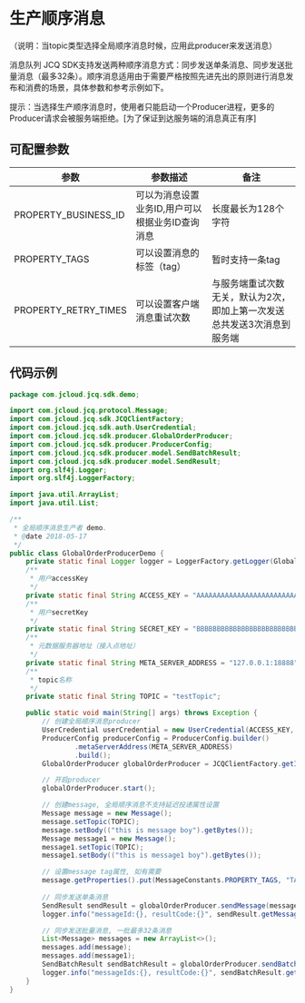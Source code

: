 # 生产顺序消息
（说明：当topic类型选择全局顺序消息时候，应用此producer来发送消息）

消息队列 JCQ SDK支持发送两种顺序消息方式：同步发送单条消息、同步发送批量消息（最多32条）。顺序消息适用由于需要严格按照先进先出的原则进行消息发布和消费的场景，具体参数和参考示例如下。

提示：当选择生产顺序消息时，使用者只能启动一个Producer进程，更多的Producer请求会被服务端拒绝。[为了保证到达服务端的消息真正有序]

## 可配置参数
| 参数                | 参数描述                                   |备注                                       |
| ------------------- | ------------------------------------------ |------------------------------------------ |
| PROPERTY_BUSINESS_ID|可以为消息设置业务ID,用户可以根据业务ID查询消息|长度最长为128个字符                       |
| PROPERTY_TAGS       | 可以设置消息的标签（tag）                  |暂时支持一条tag                             |
| PROPERTY_RETRY_TIMES| 可以设置客户端消息重试次数                 |与服务端重试次数无关，默认为2次，即加上第一次发送总共发送3次消息到服务端|

## 代码示例
```Java
package com.jcloud.jcq.sdk.demo;

import com.jcloud.jcq.protocol.Message;
import com.jcloud.jcq.sdk.JCQClientFactory;
import com.jcloud.jcq.sdk.auth.UserCredential;
import com.jcloud.jcq.sdk.producer.GlobalOrderProducer;
import com.jcloud.jcq.sdk.producer.ProducerConfig;
import com.jcloud.jcq.sdk.producer.model.SendBatchResult;
import com.jcloud.jcq.sdk.producer.model.SendResult;
import org.slf4j.Logger;
import org.slf4j.LoggerFactory;

import java.util.ArrayList;
import java.util.List;

/**
 * 全局顺序消息生产者 demo.
 * @date 2018-05-17
 */
public class GlobalOrderProducerDemo {
    private static final Logger logger = LoggerFactory.getLogger(GlobalOrderProducerDemo.class);
    /**
     * 用户accessKey
     */
    private static final String ACCESS_KEY = "AAAAAAAAAAAAAAAAAAAAAAAAAAAAAAA0";
    /**
     * 用户secretKey
     */
    private static final String SECRET_KEY = "BBBBBBBBBBBBBBBBBBBBBBBBBBBBBBB0";
    /**
     * 元数据服务器地址（接入点地址）
     */
    private static final String META_SERVER_ADDRESS = "127.0.0.1:18888";
    /**
     * topic名称
     */
    private static final String TOPIC = "testTopic";

    public static void main(String[] args) throws Exception {
        // 创建全局顺序消息producer
        UserCredential userCredential = new UserCredential(ACCESS_KEY, SECRET_KEY);
        ProducerConfig producerConfig = ProducerConfig.builder()
                .metaServerAddress(META_SERVER_ADDRESS)
                .build();
        GlobalOrderProducer globalOrderProducer = JCQClientFactory.getInstance().createGlobalOrderProducer(userCredential, producerConfig);

        // 开启producer
        globalOrderProducer.start();

        // 创建message, 全局顺序消息不支持延迟投递属性设置
        Message message = new Message();
        message.setTopic(TOPIC);
        message.setBody(("this is message boy").getBytes());
        Message message1 = new Message();
        message1.setTopic(TOPIC);
        message1.setBody(("this is message1 boy").getBytes());

        // 设置message tag属性, 如有需要
        message.getProperties().put(MessageConstants.PROPERTY_TAGS, "TAG");
        
        // 同步发送单条消息
        SendResult sendResult = globalOrderProducer.sendMessage(message);
        logger.info("messageId:{}, resultCode:{}", sendResult.getMessageId(), sendResult.getResultCode());

        // 同步发送批量消息, 一批最多32条消息
        List<Message> messages = new ArrayList<>();
        messages.add(message);
        messages.add(message1);
        SendBatchResult sendBatchResult = globalOrderProducer.sendBatchMessage(messages);
        logger.info("messageIds:{}, resultCode:{}", sendBatchResult.getMessageIds(), sendBatchResult.getResultCode());
    }
}
```

